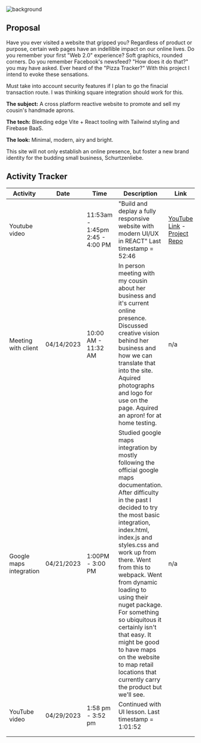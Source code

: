 ![background](background.png)
## Proposal
Have you ever visited a website that gripped you? Regardless of product or purpose, certain web pages have an indellible impact on our online lives. Do you remember your first "Web 2.0" experience? Soft graphics, rounded corners. Do you remember Facebook's newsfeed? "How does it do that?" you may have asked. Ever heard of the "Pizza Tracker?" With this project I intend to evoke these sensations. 

Must take into account security features if I plan to go the finacial transaction route. I was thinking square integration should work for this. 

<strong>The subject:</strong> A cross platform reactive website to promote and sell my cousin's handmade aprons. 

<strong>The tech:</strong> Bleeding edge Vite + React tooling with Tailwind styling and Firebase BaaS.

<strong>The look:</strong> Minimal, modern, airy and bright.

This site will not only establish an online presence, but foster a new brand identity for the budding small business, Schurtzenliebe.



## Activity Tracker

| Activity | Date | Time | Description | Link | Hours |
| ---- | ---- | ---| ----------- | -------|----|
| Youtube video | | 11:53am - 1:45pm 2:45 - 4:00 PM | "Build and deplay a fully responsive website with modern UI/UX in REACT" Last timestamp = 52:46 | <a href="https://www.youtube.com/watch?v=_oO4Qi5aVZs">YouTube Link</a> - <a href="https://github.com/mrhansellis/hans-bank-app-tutorial.git">Project Repo</a> | 3.12
|  Meeting with client| 04/14/2023 | 10:00 AM - 11:32 AM | In person meeting with my cousin about her business and it's current online presence. Discussed creative vision behind her business and  how we can translate that into the site. Aquired photographs and logo for use on the page. Aquired an apron! for at home testing.| n/a | 1.5 | 
| Google maps integration | 04/21/2023  | 1:00PM - 3:00 PM | Studied google maps integration by mostly following the official google maps documentation. After difficulty in the past I decided to try the most basic integration, index.html, index.js and styles.css and work up from there. Went from this to webpack. Went from dynamic loading to using their nuget package. For something so ubiquitous it certainly isn't that easy. It might be good to have maps on the website to map retail locations that currently carry the product but we'll see.  | n/a | 3 |
| YouTube video | 04/29/2023 | 1:58 pm - 3:52 pm | Continued with UI lesson. Last timestamp = 1:01:52 |
|  |  |  | |
|  |  |  | |